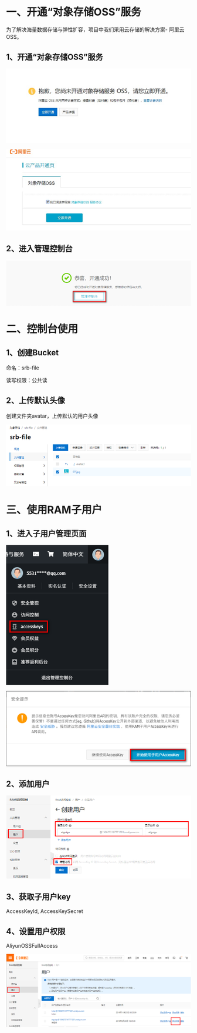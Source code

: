 # 一、开通“对象存储OSS”服务

为了解决海量数据存储与弹性扩容，项目中我们采用云存储的解决方案- 阿里云OSS。 

## 1、开通“对象存储OSS”服务

![img](../../images/1.jpg)

![img](../../images/2.jpg)

## 2、进入管理控制台

![img](../../images/29638109.png)

# 二、控制台使用

## 1、创建Bucket

命名：srb-file

读写权限：公共读

## 2、上传默认头像

创建文件夹avatar，上传默认的用户头像

![img](../../images/35034037-b0b4-44ab-92df-c1a36358865e.png)

# 三、使用RAM子用户

## 1、进入子用户管理页面

![img](../../images/e64cdcc4-4c79-4a7c-a918-df3eb8197fb0-1651301062158.png)

![img](../../images/bda579f9-b920-4ebd-9b75-e5b6cf0595ab-1651301062161.png)

## 2、添加用户

![img](../../images/07498f79-423f-496b-9e62-44c0e8bbb886-1651301062163.png)

## 3、获取子用户key

AccessKeyId, AccessKeySecret

## 4、设置用户权限

AliyunOSSFullAccess

![img](../../images/ecaaa93f-552e-4850-9a7e-f5b20106b875-1651301062162.png)